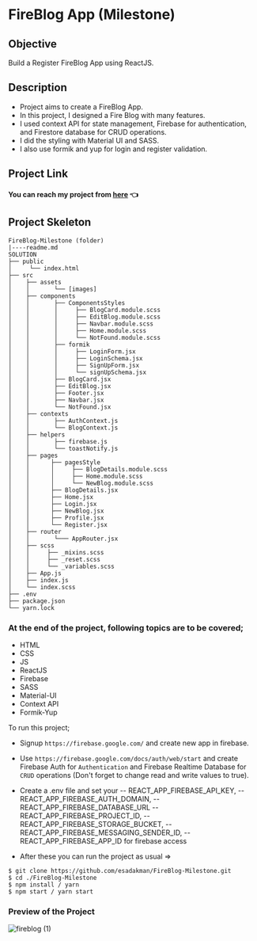 # FireBlog App (Milestone)

## Objective

Build a Register FireBlog App using ReactJS.

## Description

- Project aims to create a FireBlog App.
- In this project, I designed a Fire Blog with many features.
- I used context API for state management, Firebase for authentication, and Firestore database for CRUD operations.
- I did the styling with Material UI and SASS.
- I also use formik and yup for login and register validation.

## Project Link

#### You can reach my project from [here](https://fire-blog-milestone.vercel.app/) 👈

## Project Skeleton

```
FireBlog-Milestone (folder)
|----readme.md
SOLUTION
├── public
│     └── index.html
├── src
│    ├── assets
│    │       └── [images]
│    ├── components
│    │       ├── ComponentsStyles
│    │       │     ├── BlogCard.module.scss
│    │       │     ├── EditBlog.module.scss
│    │       │     ├── Navbar.module.scss
│    │       │     ├── Home.module.scss
│    │       │     └── NotFound.module.scss
│    │       ├── formik
│    │       │     ├── LoginForm.jsx
│    │       │     ├── LoginSchema.jsx
│    │       │     ├── SignUpForm.jsx
│    │       │     └── signUpSchema.jsx
│    │       ├── BlogCard.jsx
│    │       ├── EditBlog.jsx
│    │       ├── Footer.jsx
│    │       ├── Navbar.jsx
│    │       └── NotFound.jsx
│    ├── contexts
│    │       ├── AuthContext.js
│    │       └── BlogContext.js
│    ├── helpers
│    │       ├── firebase.js
│    │       └── toastNotify.js
│    ├── pages
│    │      ├── pagesStyle
│    │      │     ├── BlogDetails.module.scss
│    │      │     ├── Home.module.scss
│    │      │     └── NewBlog.module.scss
│    │      ├── BlogDetails.jsx
│    │      ├── Home.jsx
│    │      ├── Login.jsx
│    │      ├── NewBlog.jsx
│    │      ├── Profile.jsx
│    │      └── Register.jsx
│    ├── router
│    │       └─── AppRouter.jsx
│    ├── scss
│    │     ├── _mixins.scss
│    │     ├── _reset.scss
│    │     └── _variables.scss
│    ├── App.js
│    ├── index.js
│    └── index.scss
├── .env
├── package.json
└── yarn.lock
```

### At the end of the project, following topics are to be covered;

- HTML
- CSS
- JS
- ReactJS
- Firebase
- SASS
- Material-UI
- Context API
- Formik-Yup

To run this project;

- Signup `https://firebase.google.com/` and create new app in firebase.
- Use `https://firebase.google.com/docs/auth/web/start` and create Firebase Auth for `Authentication` and Firebase Realtime Database for `CRUD` operations (Don't forget to change read and write values to true). 
- Create a .env file and set your
  -- REACT_APP_FIREBASE_API_KEY,
  -- REACT_APP_FIREBASE_AUTH_DOMAIN,
  -- REACT_APP_FIREBASE_DATABASE_URL
  -- REACT_APP_FIREBASE_PROJECT_ID,
  -- REACT_APP_FIREBASE_STORAGE_BUCKET,
  -- REACT_APP_FIREBASE_MESSAGING_SENDER_ID,
  -- REACT_APP_FIREBASE_APP_ID for firebase access

- After these you can run the project as usual =>

```
$ git clone https://github.com/esadakman/FireBlog-Milestone.git
$ cd ./FireBlog-Milestone
$ npm install / yarn
$ npm start / yarn start
```

### Preview of the Project

![fireblog (1)](https://user-images.githubusercontent.com/98649983/184120931-c719dc27-4e23-4b5b-bfb6-0ed8f0351453.gif)
